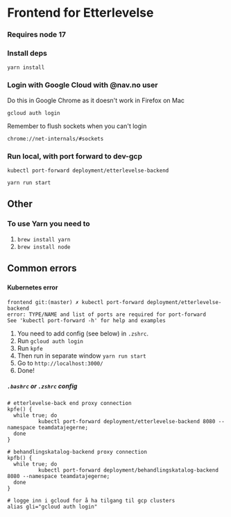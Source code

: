 # Frontend for Etterlevelse

### Requires node 17

### Install deps

`yarn install`

### Login with Google Cloud with @nav.no user

Do this in Google Chrome as it doesn't work in Firefox on Mac

`gcloud auth login`

Remember to flush sockets when you can't login

`chrome://net-internals/#sockets`

### Run local, with port forward to dev-gcp

`kubectl port-forward deployment/etterlevelse-backend`

`yarn run start`

## Other

### To use Yarn you need to

1. `brew install yarn`
2. `brew install node`

## Common errors

###

#### Kubernetes error

```
frontend git:(master) ✗ kubectl port-forward deployment/etterlevelse-backend
error: TYPE/NAME and list of ports are required for port-forward
See 'kubectl port-forward -h' for help and examples
```

1. You need to add config (see below) in `.zshrc`.
2. Run `gcloud auth login`
3. Run `kpfe`
4. Then run in separate window `yarn run start`
5. Go to `http://localhost:3000/`
6. Done!

##### `.bashrc` or `.zshrc` config

```
# etterlevelse-back end proxy connection
kpfe() {
  while true; do
          kubectl port-forward deployment/etterlevelse-backend 8080 --namespace teamdatajegerne;
  done
}

# behandlingskatalog-backend proxy connection
kpfb() {
  while true; do
          kubectl port-forward deployment/behandlingskatalog-backend 8080 --namespace teamdatajegerne;
  done
}

# logge inn i gcloud for å ha tilgang til gcp clusters
alias gli="gcloud auth login"
```
